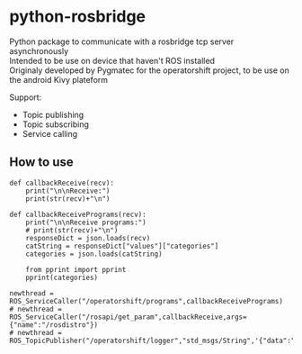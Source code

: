 # python-rosbridge

Python package to communicate with a rosbridge tcp server asynchronously  
Intended to be use on device that haven't ROS installed  
Originaly developed by Pygmatec for the operatorshift project, to be use on the android Kivy plateform  

Support:
- Topic publishing
- Topic subscribing
- Service calling

## How to use

~~~
def callbackReceive(recv):
    print("\n\nReceive:")
    print(str(recv)+"\n")

def callbackReceivePrograms(recv):
    print("\n\nReceive programs:")
    # print(str(recv)+"\n")
    responseDict = json.loads(recv)
    catString = responseDict["values"]["categories"]
    categories = json.loads(catString)

    from pprint import pprint
    pprint(categories)

newthread = ROS_ServiceCaller("/operatorshift/programs",callbackReceivePrograms)
# newthread = ROS_ServiceCaller("/rosapi/get_param",callbackReceive,args={"name":"/rosdistro"})
# newthread = ROS_TopicPublisher("/operatorshift/logger","std_msgs/String",'{"data":"'+mess+'"}')
~~~
